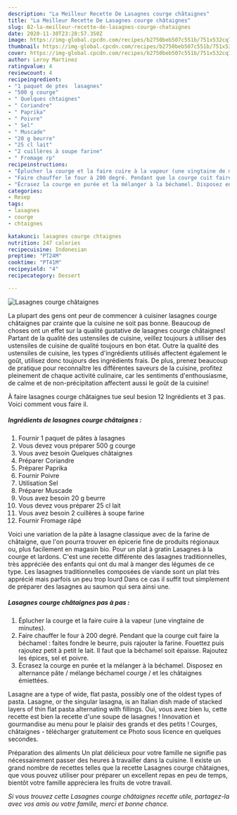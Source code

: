 ```yaml
---
description: "La Meilleur Recette De Lasagnes courge châtaignes"
title: "La Meilleur Recette De Lasagnes courge châtaignes"
slug: 82-la-meilleur-recette-de-lasagnes-courge-chataignes
date: 2020-11-30T23:28:57.350Z
image: https://img-global.cpcdn.com/recipes/b2750beb507c551b/751x532cq70/lasagnes-courge-chataignes-photo-principale-de-la-recette.jpg
thumbnail: https://img-global.cpcdn.com/recipes/b2750beb507c551b/751x532cq70/lasagnes-courge-chataignes-photo-principale-de-la-recette.jpg
cover: https://img-global.cpcdn.com/recipes/b2750beb507c551b/751x532cq70/lasagnes-courge-chataignes-photo-principale-de-la-recette.jpg
author: Leroy Martinez
ratingvalue: 4
reviewcount: 4
recipeingredient:
- "1 paquet de ptes  lasagnes"
- "500 g courge"
- " Quelques chtaignes"
- " Coriandre"
- " Paprika"
- " Poivre"
- " Sel"
- " Muscade"
- "20 g beurre"
- "25 cl lait"
- "2 cuillères à soupe farine"
- " Fromage rp"
recipeinstructions:
- "Éplucher la courge et la faire cuire à la vapeur (une vingtaine de minutes)."
- "Faire chauffer le four à 200 degré. Pendant que la courge cuit faire la béchamel : faites fondre le beurre, puis rajouter la farine. Fouettez puis rajoutez petit à petit le lait. Il faut que la béchamel soit épaisse. Rajoutez les épices, sel et poivre."
- "Écrasez la courge en purée et la mélanger à la béchamel. Disposez en alternance pâte / mélange béchamel courge / et les châtaignes émiettées."
categories:
- Resep
tags:
- lasagnes
- courge
- chtaignes

katakunci: lasagnes courge chtaignes 
nutrition: 247 calories
recipecuisine: Indonesian
preptime: "PT24M"
cooktime: "PT41M"
recipeyield: "4"
recipecategory: Dessert

---
```



![Lasagnes courge châtaignes](https://img-global.cpcdn.com/recipes/b2750beb507c551b/751x532cq70/lasagnes-courge-chataignes-photo-principale-de-la-recette.jpg)

La plupart des gens ont peur de commencer à cuisiner lasagnes courge châtaignes par crainte que la cuisine ne soit pas bonne. Beaucoup de choses ont un effet sur la qualité gustative de lasagnes courge châtaignes! Partant de la qualité des ustensiles de cuisine, veillez toujours à utiliser des ustensiles de cuisine de qualité toujours en bon état. Outre la qualité des ustensiles de cuisine, les types d'ingrédients utilisés affectent également le goût, utilisez donc toujours des ingrédients frais. De plus, prenez beaucoup de pratique pour reconnaître les différentes saveurs de la cuisine, profitez pleinement de chaque activité culinaire, car les sentiments d'enthousiasme, de calme et de non-précipitation affectent aussi le goût de la cuisine!

<!--inarticleads1-->

À faire lasagnes courge châtaignes tue seul besion 12 Ingrédients et 3 pas. Voici comment vous faire il.

##### Ingrédients de lasagnes courge châtaignes :

1. Fournir 1 paquet de pâtes à lasagnes
1. Vous devez vous préparer 500 g courge
1. Vous avez besoin  Quelques châtaignes
1. Préparer  Coriandre
1. Préparer  Paprika
1. Fournir  Poivre
1. Utilisation  Sel
1. Préparer  Muscade
1. Vous avez besoin 20 g beurre
1. Vous devez vous préparer 25 cl lait
1. Vous avez besoin 2 cuillères à soupe farine
1. Fournir  Fromage râpé


Voici une variation de la pâte à lasagne classique avec de la farine de châtaigne, que l&#39;on pourra trouver en épicerie fine de produits régionaux ou, plus facilement en magasin bio. Pour un plat à gratin  Lasagnes à la courge et lardons. C&#39;est une recette différente des lasagnes traditionnelles, très appréciée des enfants qui ont du mal à manger des légumes de ce type. Les lasagnes traditionnelles composées de viande sont un plat très apprécié mais parfois un peu trop lourd Dans ce cas il suffit tout simplement de préparer des lasagnes au saumon qui sera ainsi une. 

<!--inarticleads2-->

##### Lasagnes courge châtaignes pas à pas :

1. Éplucher la courge et la faire cuire à la vapeur (une vingtaine de minutes).
1. Faire chauffer le four à 200 degré. Pendant que la courge cuit faire la béchamel : faites fondre le beurre, puis rajouter la farine. Fouettez puis rajoutez petit à petit le lait. Il faut que la béchamel soit épaisse. Rajoutez les épices, sel et poivre.
1. Écrasez la courge en purée et la mélanger à la béchamel. Disposez en alternance pâte / mélange béchamel courge / et les châtaignes émiettées.


Lasagne are a type of wide, flat pasta, possibly one of the oldest types of pasta. Lasagne, or the singular lasagna, is an Italian dish made of stacked layers of thin flat pasta alternating with fillings. Oui, vous avez bien lu, cette recette est bien la recette d&#39;une soupe de lasagnes ! Innovation et gourmandise au menu pour le plaisir des grands et des petits ! Courges, châtaignes - télécharger gratuitement ce Photo sous licence en quelques secondes. 

<!--inarticleads1-->

<p>
Préparation des aliments Un plat délicieux pour votre famille ne signifie pas nécessairement passer des heures à travailler dans la cuisine. Il existe un grand nombre de recettes telles que la recette Lasagnes courge châtaignes, que vous pouvez utiliser pour préparer un excellent repas en peu de temps, bientôt votre famille appréciera les fruits de votre travail.
</p>

<p>
<i>Si vous trouvez cette Lasagnes courge châtaignes recette utile, partagez-la avec vos amis ou votre famille, merci et bonne chance.</i>
</p>
